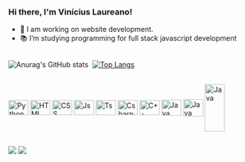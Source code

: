### Hi there, I'm Vinícius Laureano!

- 🔭 I am working on website development.
- 📚 I’m studying programming for full stack javascript development

##

![Anurag's GitHub stats](https://github-readme-stats.vercel.app/api?username=LauVii13&show_icons=true&theme=github_dark&hide_border=true) &nbsp;[![Top Langs](https://github-readme-stats.vercel.app/api/top-langs/?username=LauVii13&layout=compact&langs_count=5&theme=github_dark&hide_border=true)](https://github.com/LauVii13/github-readme-stats)

<div style="display: inline_block"><br>
  <img align="center" alt="Python" height="30" width="40" src="https://cdn.jsdelivr.net/gh/devicons/devicon/icons/python/python-original.svg">
  
  <img align="center" alt="HTML" height="30" width="40" src="https://cdn.jsdelivr.net/gh/devicons/devicon/icons/html5/html5-original.svg">
  <img align="center" alt="CSS" height="30" width="40" src="https://cdn.jsdelivr.net/gh/devicons/devicon/icons/css3/css3-original.svg">
  <img align="center" alt="Js" height="30" width="40" src="https://cdn.jsdelivr.net/gh/devicons/devicon/icons/javascript/javascript-original.svg">
  <img align="center" alt="Ts" height="30" width="40" src="https://cdn.jsdelivr.net/gh/devicons/devicon/icons/typescript/typescript-original.svg">
  
  <img align="center" alt="Csharp" height="30" width="40" src="https://cdn.jsdelivr.net/gh/devicons/devicon/icons/csharp/csharp-original.svg"> 
  <img align="center" alt="C++" height="30" width="40" src="https://cdn.jsdelivr.net/gh/devicons/devicon/icons/c/c-original.svg"> 
  <img align="center" alt="Java" height="32" width="40" src="https://cdn.jsdelivr.net/gh/devicons/devicon/icons/java/java-plain.svg"> 
  
  <img align="center" alt="Java" height="35" width="40" src="https://cdn.jsdelivr.net/gh/devicons/devicon/icons/php/php-plain.svg"> 
  <img align="center" alt="Java" height="95" width="40" src="https://cdn.jsdelivr.net/gh/devicons/devicon/icons/mysql/mysql-original-wordmark.svg">
</div>

##
<div>
  <a href = "mailto:viniciusglaureano@gmail.com"><img src="https://img.shields.io/badge/-Gmail-%23333?style=for-the-badge&logo=gmail&logoColor=white" target="_blank"></a>
  <a href="https://www.linkedin.com/in/vinícius-gabriel-laureano/" target="_blank"><img src="https://img.shields.io/badge/-LinkedIn-%230077B5?style=for-the-badge&logo=linkedin&logoColor=white" target="_blank"></a> 
</div>
